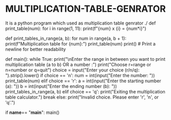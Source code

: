 # MULTIPLICATION-TABLE-GENRATOR
It is a python program which used as multiplication table genrator ./
def print_table(num): 
    for i in range(1, 11):
        print(f"{num} x {i} = {num*i}")

def print_tables_in_range(a, b):
    for num in range(a, b + 1):
        print(f"Multiplication table for {num}:")
        print_table(num)
        print()  # Print a newline for better readability

def main():
    while True:
        print("\nEnter the range in between you want to print multiplication table (a to b) OR a number :")
        print("Choose r=range or n=number or q=quit")
        choice = input("Enter your choice (r/n/q): ").strip().lower()
        if choice == 'n':
            num = int(input("Enter the number: "))
            print_table(num)
        elif choice == 'r':
            a = int(input("Enter the starting number (a): "))
            b = int(input("Enter the ending number (b): "))
            print_tables_in_range(a, b)
        elif choice == 'q':
            print("Exiting the multiplication table calculator.")
            break
        else:
            print("Invalid choice. Please enter 'r', 'n', or 'q'.")

if __name__== "__main__":
    main()
